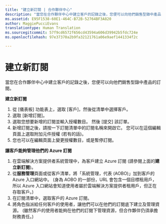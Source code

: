 ```yaml
---
title: "建立新訂閱 | 合作夥伴中心"
description: "當您在合作夥伴中心中建立客戶的記錄之後，您便可以向他們銷售型錄中產品的訂閱。"
ms.assetid: E95F1538-60E1-464C-B72B-52764BF3A820
author: MaggiePucciEvans
translationtype: Human Translation
ms.sourcegitcommit: 57f9cd6572f656cd43594a606d39942b5fdc724e
ms.openlocfilehash: 97e37370a2b9fa32121761a06e9aef1441334f2c

---
```


# 建立新訂閱


當您在合作夥伴中心中建立客戶的記錄之後，您便可以向他們銷售型錄中產品的訂閱。

**建立新訂閱**

1.  從 [儀表板] 功能表上，選取 [客戶]，然後從清單中選擇客戶。
2.  選取 [新增訂閱]。
3.  選取您想要新增的訂閱並輸入授權數目。 然後 [提交] 該訂單。
4.  新增訂閱之後，請按一下訂閱清單中的訂閱名稱來開啟它。 您可以在這個編輯頁面上選取附加元件授權 (若有的話)。
5.  您也可以在編輯頁面上變更授權數目，或是暫停訂閱。

**讓客戶能夠管理他們的 Azure 訂閱**

1.  在雲端解決方案提供者系統管理中，為客戶建立 Azure 訂閱 (請參閱上面的**建立新訂閱**)。
2.  從**服務管理**頁面或從客戶清單，將「系統管理，代表 (AOBO)」加到客戶的 Azure 入口網站中。 (身為 AOBO 的一部份，URL 會包含一個目標租用戶，所以 Azure 入口網站會知道使用者屬於雲端解決方案提供者租用戶，但正在存取客戶。)
3.  在訂閱清單中，選取客戶的 Azure 訂閱。
4.  將角色指派給任何客戶的使用者，讓他們可以在他們的訂閱底下建立及管理資源。 (雖然客戶的使用者能夠在他們的訂閱下管理資源，但合作夥伴仍須承擔財務責任。)


 






<!--HONumber=Nov16_HO4-->


